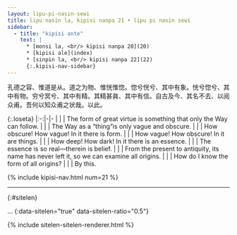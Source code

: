 ```yaml
---
layout: lipu-pi-nasin-sewi
title: lipu nasin la, kipisi nanpa 21 • lipu pi nasin sewi
sidebar:
  - title: "kipisi ante"
    text: |
      * [monsi la, <br/> kipisi nanpa 20](20)
      * [kipisi ale](index)
      * [sinpin la, <br/> kipisi nanpa 22](22)
      {:.kipisi-nav-sidebar}
---
```


孔德之容、惟道是从。道之为物、惟恍惟惚。惚兮恍兮、其中有象。恍兮惚兮、其中有物。穷兮冥兮、其中有精。其精甚眞、其中有信。自古及今、其名不去、以阅 众甫。吾何以知众甫之状哉。以此。

{:.loseta}
|:-:|-|-
|  |  | The form of great virtue is something that only the Way can follow.
|  |  | The Way as a “thing”is only vague and obscure.
|  |  | How obscure! How vague! In it there is form.
|  |  | How vague! How obscure! In it are things.
|  |  | How deep! How dark! In it there is an essence.
|  |  | The essence is so real—therein is belief.
|  |  | From the present to antiquity, its name has never left it, so we can examine all origins.
|  |  | How do I know the form of all origins?
|  |  | By this.

{% include kipisi-nav.html num=21 %}

-------
{:#sitelen}

...
{:data-sitelen="true" data-sitelen-ratio="0.5"}

{% include sitelen-sitelen-renderer.html %}
